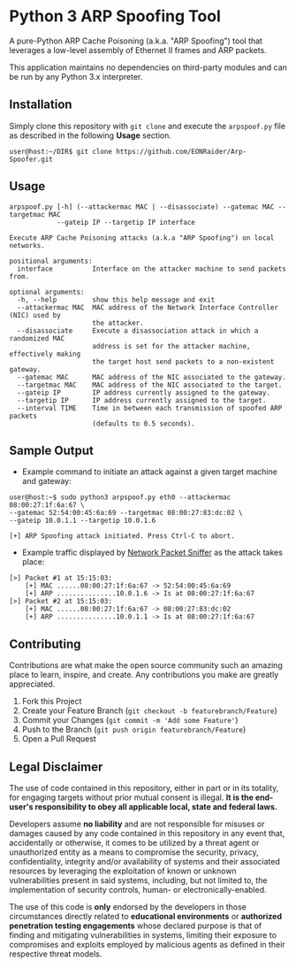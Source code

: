 # Python 3 ARP Spoofing Tool

A pure-Python ARP Cache Poisoning (a.k.a. "ARP Spoofing") tool that leverages a low-level 
assembly of Ethernet II frames and ARP packets.

This application maintains no dependencies on third-party modules and can be 
run by any Python 3.x interpreter.

## Installation

Simply clone this repository with `git clone` and execute the `arpspoof.py` file 
as described in the following **Usage** section.
```
user@host:~/DIR$ git clone https://github.com/EONRaider/Arp-Spoofer.git
```

## Usage
```
arpspoof.py [-h] (--attackermac MAC | --disassociate) --gatemac MAC --targetmac MAC 
            --gateip IP --targetip IP interface

Execute ARP Cache Poisoning attacks (a.k.a "ARP Spoofing") on local networks.

positional arguments:
  interface          Interface on the attacker machine to send packets from.

optional arguments:
  -h, --help         show this help message and exit
  --attackermac MAC  MAC address of the Network Interface Controller (NIC) used by 
                     the attacker.
  --disassociate     Execute a disassociation attack in which a randomized MAC 
                     address is set for the attacker machine, effectively making 
                     the target host send packets to a non-existent gateway.
  --gatemac MAC      MAC address of the NIC associated to the gateway.
  --targetmac MAC    MAC address of the NIC associated to the target.
  --gateip IP        IP address currently assigned to the gateway.
  --targetip IP      IP address currently assigned to the target.
  --interval TIME    Time in between each transmission of spoofed ARP packets 
                     (defaults to 0.5 seconds).
```


## Sample Output

- Example command to initiate an attack against a given target machine and gateway:
```
user@host:~$ sudo python3 arpspoof.py eth0 --attackermac 08:00:27:1f:6a:67 \
--gatemac 52:54:00:45:6a:69 --targetmac 08:00:27:83:dc:02 \
--gateip 10.0.1.1 --targetip 10.0.1.6

[+] ARP Spoofing attack initiated. Press Ctrl-C to abort.
```
- Example traffic displayed by [Network Packet Sniffer](https://github.com/EONRaider/Packet-Sniffer)
as the attack takes place:
```
[>] Packet #1 at 15:15:03:
    [+] MAC ......08:00:27:1f:6a:67 -> 52:54:00:45:6a:69
    [+] ARP ...............10.0.1.6 -> Is at 08:00:27:1f:6a:67
[>] Packet #2 at 15:15:03:
    [+] MAC ......08:00:27:1f:6a:67 -> 08:00:27:83:dc:02
    [+] ARP ...............10.0.1.1 -> Is at 08:00:27:1f:6a:67
```

## Contributing
Contributions are what make the open source community such an amazing place 
to learn, inspire, and create. Any contributions you make are greatly appreciated.
1. Fork this Project
2. Create your Feature Branch (`git checkout -b featurebranch/Feature`)
3. Commit your Changes (`git commit -m 'Add some Feature'`)
4. Push to the Branch (`git push origin featurebranch/Feature`)
5. Open a Pull Request

## Legal Disclaimer
The use of code contained in this repository, either in part or in its totality, 
for engaging targets without prior mutual consent is illegal. **It is 
the end-user's responsibility to obey all applicable local, state 
and federal laws.**

Developers assume **no liability** and are not 
responsible for misuses or damages caused by any code contained 
in this repository in any event that, accidentally or otherwise, it comes to 
be utilized by a threat agent or unauthorized entity as a means to compromise the security, privacy, 
confidentiality, integrity and/or availability of systems and their associated 
 resources by leveraging the exploitation of known or unknown vulnerabilities present 
in said systems, including, but not limited to, the implementation of security controls, 
human- or electronically-enabled.

The use of this code is **only** endorsed by the developers in those circumstances 
directly related to **educational environments** or **authorized penetration testing 
engagements** whose declared purpose is that of finding and mitigating vulnerabilities 
in systems, limiting their exposure to compromises and exploits employed by malicious 
agents as defined in their respective threat models.
